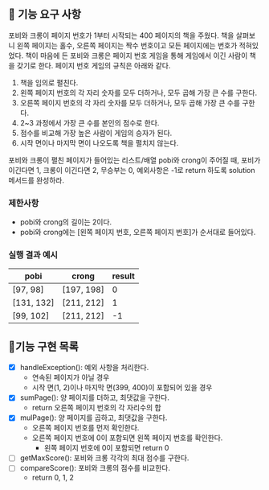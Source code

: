 ## 🚀 기능 요구 사항

포비와 크롱이 페이지 번호가 1부터 시작되는 400 페이지의 책을 주웠다. 책을 살펴보니 왼쪽 페이지는 홀수, 오른쪽 페이지는 짝수 번호이고 모든 페이지에는 번호가 적혀있었다. 책이 마음에 든 포비와 크롱은 페이지 번호 게임을 통해 게임에서 이긴 사람이 책을 갖기로 한다. 페이지 번호 게임의 규칙은 아래와 같다.

1. 책을 임의로 펼친다.
2. 왼쪽 페이지 번호의 각 자리 숫자를 모두 더하거나, 모두 곱해 가장 큰 수를 구한다.
3. 오른쪽 페이지 번호의 각 자리 숫자를 모두 더하거나, 모두 곱해 가장 큰 수를 구한다.
4. 2~3 과정에서 가장 큰 수를 본인의 점수로 한다.
5. 점수를 비교해 가장 높은 사람이 게임의 승자가 된다.
6. 시작 면이나 마지막 면이 나오도록 책을 펼치지 않는다.

포비와 크롱이 펼친 페이지가 들어있는 리스트/배열 pobi와 crong이 주어질 때, 포비가 이긴다면 1, 크롱이 이긴다면 2, 무승부는 0, 예외사항은 -1로 return 하도록 solution 메서드를 완성하라.

### 제한사항

- pobi와 crong의 길이는 2이다.
- pobi와 crong에는 [왼쪽 페이지 번호, 오른쪽 페이지 번호]가 순서대로 들어있다.

### 실행 결과 예시

| pobi | crong | result |
| --- | --- | --- |
| [97, 98] | [197, 198] | 0 |
| [131, 132] | [211, 212] | 1 |
| [99, 102] | [211, 212] | -1 |


## 🎯기능 구현 목록
- [x] handleException(): 예외 사항을 처리한다.
    - 연속된 페이지가 아닐 경우
    - 시작 면(1, 2)이나 마지막 면(399, 400)이 포함되어 있을 경우
- [x] sumPage(): 양 페이지를 더하고, 최댓값을 구한다.
    - return 오른쪽 페이지 번호의 각 자리수의 합
- [x] mulPage(): 양 페이지를 곱하고, 최댓값을 구한다.
    - 오른쪽 페이지 번호를 먼저 확인한다.
    - 오른쪽 페이지 번호에 0이 포함되면 왼쪽 페이지 번호를 확인한다.
        - 왼쪽 페이지 번호에 0이 포함되면 return 0
- [ ] getMaxScore(): 포비와 크롱 각각의 최대 점수를 구한다.
- [ ] compareScore(): 포비와 크롱의 점수를 비교한다.
    -  return 0, 1, 2